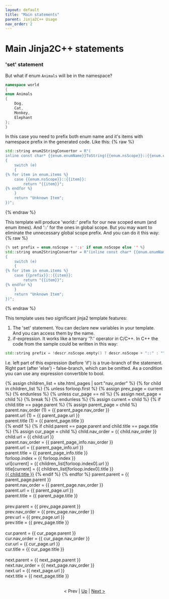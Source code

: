 ```yaml
---
layout: default
title: "Main statements"
parent: Jinja2C++ Usage
nav_order: 2
---
```


# Main Jinja2C++ statements

### 'set' statement
But what if enum `Animals` will be in the namespace?

```c++
namespace world
{
enum Animals
{
    Dog,
    Cat,
    Monkey,
    Elephant
};
}
```
In this case you need to prefix both enum name and it's items with namespace prefix in the generated code. Like this:
{% raw %}
```c++
std::string enum2StringConvertor = R"(
inline const char* {{enum.enumName}}ToString({{enum.nsScope}}::{{enum.enumName}} e)
{
    switch (e)
    {
{% for item in enum.items %}
    case {{enum.nsScope}}::{{item}}:
        return "{{item}}";
{% endfor %}
    }
    return "Unknown Item";
})";
```
{% endraw %}

This template will produce 'world::' prefix for our new scoped enum (and enum itmes). And '::' for the ones in global scope. But you may want to eliminate the unnecessary global scope prefix. And you can do it this way:
{% raw %}
```c++
{% set prefix = enum.nsScope + '::' if enum.nsScope else '' %}
std::string enum2StringConvertor = R"(inline const char* {{enum.enumName}}ToString({{prefix}}::{{enum.enumName}} e)
{
    switch (e)
    {
{% for item in enum.items %}
    case {{prefix}}::{{item}}:
        return "{{item}}";
{% endfor %}
    }
    return "Unknown Item";
})";
```
{% endraw %}

This template uses two significant jinja2 template features:
1. The 'set' statement. You can declare new variables in your template. And you can access them by the name.
2. if-expression. It works like a ternary '?:' operator in C/C++. In C++ the code from the sample could be written in this way:
```c++
std::string prefix = !descr.nsScope.empty() ? descr.nsScope + "::" : "";
```
I.e. left part of this expression (before 'if') is a true-branch of the statement. Right part (after 'else') - false-branch, which can be omitted. As a condition you can use any expression convertible to bool.

{% assign children_list = site.html_pages | sort:"nav_order" %}
{% for child in children_list %}
  {% unless forloop.first %}
    {% assign prev_page = current %}
  {% endunless %}
  {% unless cur_page == nil %}
    {% assign next_page = child %}
    {% break %}
  {% endunless %}
  {% assign current = child %}
  {% if child.title == page.parent %}
    {% assign parent_page = child %}
    parent.nav_order (1) = {{ parent_page.nav_order }}<br/>
    parent.url (1) = {{ parent_page.url }}<br/>
    parent.title (1) = {{ parent_page.title }}<br/>
  {% endif %}
  {% if child.parent == page.parent and  child.title == page.title %}
    {% assign cur_page = child %}
    child.nav_order = {{ child.nav_order }}<br/>
    child.url = {{ child.url }}<br/>
    parent.nav_order = {{ parent_page_info.nav_order }}<br/>
    parent.url = {{ parent_page_info.url }}<br/>
    parent.title = {{ parent_page_info.title }}<br/>
    forloop.index = {{ forloop.index }}<br/>
    url[current] = {{ children_list[forloop.index0].url }}<br/>
    title[current] = {{ children_list[forloop.index0].title }}<br/>
    <a href="{{ child.url | absolute_url }}">{{ child.title }}</a>
  {% endif %}
{% endfor %}
parent.parent = {{ parent_page.parent }}<br/>
parent.nav_order = {{ parent_page.nav_order }}<br/>
parent.url = {{ parent_page.url }}<br/>
parent.title = {{ parent_page.title }}<br/><br/>
prev.parent = {{ prev_page.parent }}<br/>
prev.nav_order = {{ prev_page.nav_order }}<br/>
prev.url = {{ prev_page.url }}<br/>
prev.title = {{ prev_page.title }}<br/><br/>
cur.parent = {{ cur_page.parent }}<br/>
cur.nav_order = {{ cur_page.nav_order }}<br/>
cur.url = {{ cur_page.url }}<br/>
cur.title = {{ cur_page.title }}<br/><br/>
next.parent = {{ next_page.parent }}<br/>
next.nav_order = {{ next_page.nav_order }}<br/>
next.url = {{ next_page.url }}<br/>
next.title = {{ next_page.title }}<br/><br/>
<p><div align="center">&lt; Prev | <a href="{{ page.parent.url }}">Up</a> | <a href="main_statements.html">Next &gt;</a></div></p>

